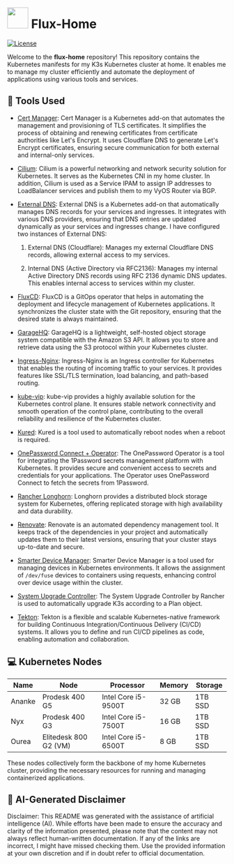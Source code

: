 # <img src="https://github.com/J0n4t4n/flux-home/assets/5023871/34af3d3f-8d8f-4a67-9c5e-6de8aa696916" width="48"> Flux-Home

[![License](https://img.shields.io/badge/license-MIT-blue.svg)](LICENSE)

Welcome to the **flux-home** repository! This repository contains the Kubernetes manifests for my K3s Kubernetes cluster at home. It enables me to manage my cluster efficiently and automate the deployment of applications using various tools and services.

## 🔧 Tools Used

- [Cert Manager](https://cert-manager.io/): Cert Manager is a Kubernetes add-on that automates the management and provisioning of TLS certificates. It simplifies the process of obtaining and renewing certificates from certificate authorities like Let's Encrypt. It uses Cloudflare DNS to generate Let's Encrypt certificates, ensuring secure communication for both external and internal-only services.

- [Cilium](https://cilium.io/): Cilium is a powerful networking and network security solution for Kubernetes. It serves as the Kubernetes CNI in my home cluster. In addition, Cilium is used as a Service IPAM to assign IP addresses to LoadBalancer services and publish them to my VyOS Router via BGP.

- [External DNS](https://github.com/kubernetes-sigs/external-dns): External DNS is a Kubernetes add-on that automatically manages DNS records for your services and ingresses. It integrates with various DNS providers, ensuring that DNS entries are updated dynamically as your services and ingresses change. I have configured two instances of External DNS:

  1. External DNS (Cloudflare): Manages my external Cloudflare DNS records, allowing external access to my services.

  2. Internal DNS (Active Directory via RFC2136): Manages my internal Active Directory DNS records using RFC 2136 dynamic DNS updates. This enables internal access to services within my cluster.

- [FluxCD](https://fluxcd.io/): FluxCD is a GitOps operator that helps in automating the deployment and lifecycle management of Kubernetes applications. It synchronizes the cluster state with the Git repository, ensuring that the desired state is always maintained.

- [GarageHQ](https://garagehq.deuxfleurs.fr/): GarageHQ is a lightweight, self-hosted object storage system compatible with the Amazon S3 API. It allows you to store and retrieve data using the S3 protocol within your Kubernetes cluster.

- [Ingress-Nginx](https://github.com/kubernetes/ingress-nginx): Ingress-Nginx is an Ingress controller for Kubernetes that enables the routing of incoming traffic to your services. It provides features like SSL/TLS termination, load balancing, and path-based routing.

- [kube-vip](https://kube-vip.io/): kube-vip provides a highly available solution for the Kubernetes control plane. It ensures stable network connectivity and smooth operation of the control plane, contributing to the overall reliability and resilience of the Kubernetes cluster.

- [Kured](https://kured.dev/): Kured is a tool used to automatically reboot nodes when a reboot is required.

- [OnePassword Connect + Operator](https://github.com/1Password/onepassword-operator): The OnePassword Operator is a tool for integrating the 1Password secrets management platform with Kubernetes. It provides secure and convenient access to secrets and credentials for your applications. The Operator uses OnePassword Connect to fetch the secrets from 1Password.

- [Rancher Longhorn](https://longhorn.io/): Longhorn provides a distributed block storage system for Kubernetes, offering replicated storage with high availability and data durability.

- [Renovate](https://www.mend.io/renovate/): Renovate is an automated dependency management tool. It keeps track of the dependencies in your project and automatically updates them to their latest versions, ensuring that your cluster stays up-to-date and secure.

- [Smarter Device Manager](https://gitlab.com/arm-research/smarter/smarter-device-manager): Smarter Device Manager is a tool used for managing devices in Kubernetes environments. It allows the assignment of `/dev/fuse` devices to containers using requests, enhancing control over device usage within the cluster.

- [System Upgrade Controller](https://github.com/rancher/system-upgrade-controller): The System Upgrade Controller by Rancher is used to automatically upgrade K3s according to a Plan object.

- [Tekton](https://tekton.dev/): Tekton is a flexible and scalable Kubernetes-native framework for building Continuous Integration/Continuous Delivery (CI/CD) systems. It allows you to define and run CI/CD pipelines as code, enabling automation and collaboration.

## 💻 Kubernetes Nodes

| Name   | Node                  | Processor           | Memory | Storage |
|--------|-----------------------|---------------------|--------|---------|
| Ananke | Prodesk 400 G5        | Intel Core i5-9500T | 32 GB  | 1TB SSD |
| Nyx    | Prodesk 400 G3        | Intel Core i5-7500T | 16 GB  | 1TB SSD |
| Ourea  | Elitedesk 800 G2 (VM) | Intel Core i5-6500T | 8 GB   | 1TB SSD |

These nodes collectively form the backbone of my home Kubernetes cluster, providing the necessary resources for running and managing containerized applications.

## 🤖 AI-Generated Disclaimer

Disclaimer: This README was generated with the assistance of artificial intelligence (AI). While efforts have been made to ensure the accuracy and clarity of the information presented, please note that the content may not always reflect human-written documentation.
If any of the links are incorrect, I might have missed checking them.
Use the provided information at your own discretion and if in doubt refer to official documentation.
